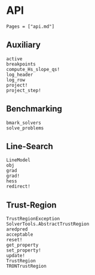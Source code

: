 # API

```@contents
Pages = ["api.md"]
```
## Auxiliary

```@docs
active
breakpoints
compute_Hs_slope_qs!
log_header
log_row
project!
project_step!
```

## Benchmarking

```@docs
bmark_solvers
solve_problems
```

## Line-Search

```@docs
LineModel
obj
grad
grad!
hess
redirect!
```

## Trust-Region

```@docs
TrustRegionException
SolverTools.AbstractTrustRegion
aredpred
acceptable
reset!
get_property
set_property!
update!
TrustRegion
TRONTrustRegion
```
